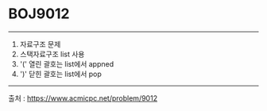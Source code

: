 # BOJ9012
---------------------------------
1. 자료구조 문제
2. 스택자료구조 list 사용
3. '(' 열린 괄호는 list에서 appned
4. ')' 닫힌 괄호는 list에서 pop
---------------------------------
출처 : https://www.acmicpc.net/problem/9012
